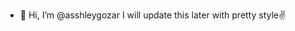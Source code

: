 - 👋 Hi, I’m @asshleygozar
 I will update this later with pretty style✌️

<!---
asshleygozar/asshleygozar is a ✨ special ✨ repository because its `README.md` (this file) appears on your GitHub profile.
You can click the Preview link to take a look at your changes.
--->
